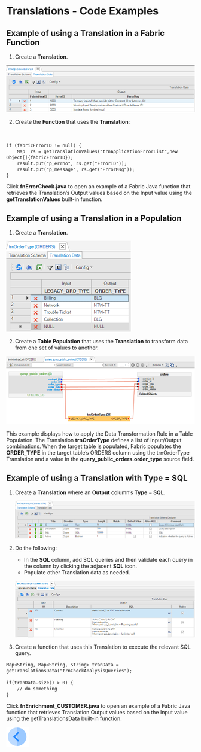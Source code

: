 # Translations - Code Examples

## Example of using a Translation in a Fabric Function 

1.	Create a **Translation**.

![image](/articles/09_translations/images/09_04_01%20Translation.png)

2.	Create the **Function** that uses the **Translation**:

<pre><code>
       
if (fabricErrorID != null) {
	Map <String,String> rs = getTranslationValues("trnApplicationErrorList",new Object[]{fabricErrorID});
	result.put("p_errno", rs.get("ErrorID"));
	result.put("p_message", rs.get("ErrorMsg"));
}
</code></pre>

Click **fnErrorCheck.java** to open an example of a Fabric Java function that retrieves the Translation’s Output values based on the Input value using the **getTranslationValues** built-in function.  
       
       
## Example of using a Translation in a Population

1.	Create a **Translation**.

![image](/articles/09_translations/images/09_04_02%20ranslation%20in%20a%20Population.png)

2.	Create a **Table Population** that uses the **Translation** to transform data from one set of values to another.

![image](/articles/09_translations/images/09_04_03%20Table%20Population.png)

This example displays how to apply the Data Transformation Rule in a Table Population. The Translation **trnOrderType** defines a list of Input/Output combinations. When the target table is populated, Fabric populates the **ORDER_TYPE**  in the target table’s ORDERS column using the trnOrderType Translation and a value in the **query_public_orders.order_type** source field.

## Example of using a Translation with Type = SQL

1.	Create a **Translation** where an **Output** column’s **Type = SQL**.

       ![image](/articles/09_translations/images/09_04_04%20Type%20%3D%20SQL..png)

2.	Do the following:
       * In the **SQL** column, add SQL queries and then validate each query in the column by clicking the adjacent **SQL** icon. 
       * Populate other Translation data as needed.
       
       ![image](/articles/09_translations/images/09_04_05%20Translation%20data.png)
       
       
 3.	Create a function that uses this Translation to execute the relevant SQL query. 
 

~~~
Map<String, Map<String, String> tranData = getTranslationsData("trnCheckAnalysisQueries");

if(tranData.size() > 0) {
	// do something
}
~~~

Click **fnEnrichment_CUSTOMER.java** to open an example of a Fabric Java function that retrieves Translation Output values based on the Input value using the getTranslationsData built-in function.


[![Previous](/articles/images/Previous.png)](/articles/09_translations/04_using_translations_in_fabric.md)



